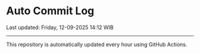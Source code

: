 # Auto Commit Log

Last updated: Friday, 12-09-2025 14:12 WIB

---

This repository is automatically updated every hour using GitHub Actions.
